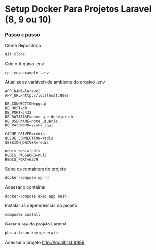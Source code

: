 
# Setup Docker Para Projetos Laravel (8, 9 ou 10)

### Passo a passo
Clone Repositório
```sh
git clone 
```

Crie o Arquivo .env
```sh
cp .env.example .env
```

Atualize as variáveis de ambiente do arquivo .env
```dosini
APP_NAME=laravel
APP_URL=http://localhost:8989

DB_CONNECTION=pgsql
DB_HOST=db
DB_PORT=5432
DB_DATABASE=nome_que_desejar_db
DB_USERNAME=nome_usuario
DB_PASSWORD=senha_aqui

CACHE_DRIVER=redis
QUEUE_CONNECTION=redis
SESSION_DRIVER=redis

REDIS_HOST=redis
REDIS_PASSWORD=null
REDIS_PORT=6379
```

Suba os containers do projeto
```sh
docker-compose up -d
```


Acessar o container
```sh
docker-compose exec app bash
```

Instalar as dependências do projeto
```sh
composer install
```

Gerar a key do projeto Laravel
```sh
php artisan key:generate
```

Acessar o projeto
[http://localhost:8989](http://localhost:8989)